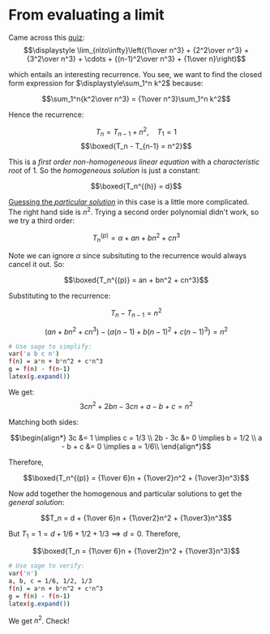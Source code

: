 
# From evaluating a limit

Came across this [quiz](https://www.youtube.com/watch?v=VvWO7_lWprQ):
$$\displaystyle \lim_{n\to\infty}\left({1\over n^3} + {2^2\over n^3} + {3^2\over n^3} + \cdots + {(n-1)^2\over n^3} + {1\over n}\right)$$

which entails an interesting recurrence.  You see, we want to find the closed form expression for $\displaystyle\sum_1^n k^2$ because:

$$\sum_1^n{k^2\over n^3} = {1\over n^3}\sum_1^n k^2$$

Hence the recurrence:

$$T_n = T_{n-1} + n^2,\quad T_1=1$$
$$\boxed{T_n - T_{n-1} = n^2}$$

This is a *first order non-homogeneous linear equation* with a *characteristic root* of 1.  So the *homogeneous solution* is just a constant:

$$\boxed{T_n^{(h)} = d}$$

[Guessing the *particular solution*](https://math.libretexts.org/Bookshelves/Combinatorics_and_Discrete_Mathematics/Applied_Discrete_Structures_(Doerr_and_Levasseur)/08%3A_Recursion_and_Recurrence_Relations/8.03%3A_Recurrence_Relations?readerView) in this case is a little more complicated.  The right hand side is $n^2$.  Trying a second order polynomial didn't work, so we try a third order:

$$T_n^{(p)} = \alpha + an + bn^2 + cn^3$$

Note we can ignore $\alpha$ since subsituting to the recurrence would always cancel it out.  So:

$$\boxed{T_n^{(p)} = an + bn^2 + cn^3}$$

Substituting to the recurrence:

$$T_n - T_{n-1} = n^2$$

$$(an + bn^2 + cn^3) - \left(a(n-1) + b(n-1)^2 + c(n-1)^3\right) = n^2$$

```bash
# Use sage to simplify:
var('a b c n')
f(n) = a*n + b*n^2 + c*n^3
g = f(n) - f(n-1)
latex(g.expand())
```

We get:
$$3 c n^{2} + 2 b n - 3 c n + a - b + c = n^2$$

Matching both sides:

$$\begin{align*}
3c &= 1 \implies c = 1/3 \\
2b - 3c &= 0 \implies b = 1/2 \\
a - b + c &= 0 \implies a = 1/6\\
\end{align*}$$

Therefore,

$$\boxed{T_n^{(p)} = {1\over 6}n + {1\over2}n^2 + {1\over3}n^3}$$

Now add together the homogenous and particular solutions to get the *general solution*:

$$T_n = d + {1\over 6}n + {1\over2}n^2 + {1\over3}n^3$$

But $T_1 = 1 = d + 1/6 + 1/2 + 1/3\implies d=0$.  Therefore,

$$\boxed{T_n = {1\over 6}n + {1\over2}n^2 + {1\over3}n^3}$$

```bash
# Use sage to verify:
var('n')
a, b, c = 1/6, 1/2, 1/3
f(n) = a*n + b*n^2 + c*n^3
g = f(n) - f(n-1)
latex(g.expand())
```

We get $n^2$.  Check!
